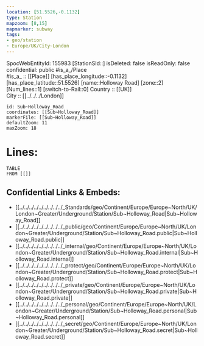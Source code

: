 ```yaml
---
location: [51.5526,-0.1132] 
type: Station 
mapzoom: [8,15] 
mapmarker: subway 
tags:
- geo/station
- Europe/UK/City~London
---
```

SpocWebEntityId: 155983
[StationSId::] 
isDeleted: false
isReadOnly: false
confidential: public
#is_a_/Place  
#is_a_ :: [[Place]] 
[has_place_longitude::-0.1132] 
[has_place_latitude::51.5526] 
[name::Holloway Road] 
[zone::2] 
[Num_lines::1] 
[switch-to-Rail::0] 
Country :: [[UK]]  
City :: [[../../../London]]  


```leaflet
id: Sub~Holloway_Road
coordinates: [[Sub~Holloway_Road]] 
markerFile: [[Sub~Holloway_Road]] 
defaultZoom: 11 
maxZoom: 18
```


# Lines: 
```dataview
TABLE 
FROM [[]] 
```

## Confidential Links & Embeds: 
- [[../../../../../../../../../_Standards/geo/Continent/Europe/Europe~North/UK/London~Greater/Underground/Station/Sub~Holloway_Road|Sub~Holloway_Road]] 
- [[../../../../../../../../../_public/geo/Continent/Europe/Europe~North/UK/London~Greater/Underground/Station/Sub~Holloway_Road.public|Sub~Holloway_Road.public]] 
- [[../../../../../../../../../_internal/geo/Continent/Europe/Europe~North/UK/London~Greater/Underground/Station/Sub~Holloway_Road.internal|Sub~Holloway_Road.internal]] 
- [[../../../../../../../../../_protect/geo/Continent/Europe/Europe~North/UK/London~Greater/Underground/Station/Sub~Holloway_Road.protect|Sub~Holloway_Road.protect]] 
- [[../../../../../../../../../_private/geo/Continent/Europe/Europe~North/UK/London~Greater/Underground/Station/Sub~Holloway_Road.private|Sub~Holloway_Road.private]] 
- [[../../../../../../../../../_personal/geo/Continent/Europe/Europe~North/UK/London~Greater/Underground/Station/Sub~Holloway_Road.personal|Sub~Holloway_Road.personal]] 
- [[../../../../../../../../../_secret/geo/Continent/Europe/Europe~North/UK/London~Greater/Underground/Station/Sub~Holloway_Road.secret|Sub~Holloway_Road.secret]] 
